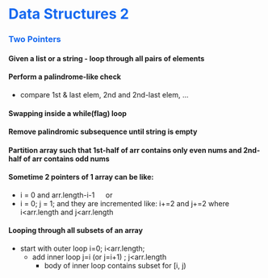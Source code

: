<h1 style="color:#1669f0">Data Structures 2</h1>

<h3 style="color:#1669f0">Two Pointers</h3>

#### Given a list or a string - loop through all pairs of elements

#### Perform a palindrome-like check 
- compare 1st & last elem, 2nd and 2nd-last elem, ...

#### Swapping inside a while(flag) loop

#### Remove palindromic subsequence until string is empty

#### Partition array such that 1st-half of arr contains only even nums and 2nd-half of arr contains odd nums

#### Sometime 2 pointers of 1 array can be like:
- i = 0 and arr.length-i-1 &ensp;&ensp; or
- i = 0; j = 1; and they are incremented like: i+=2 and j+=2 where i<arr.length and j<arr.length

#### Looping through all subsets of an array
- start with outer loop i=0; i<arr.length;
  - add inner loop j=i (or j=i+1) ; j<arr.length
      - body of inner loop contains subset for [i, j)
